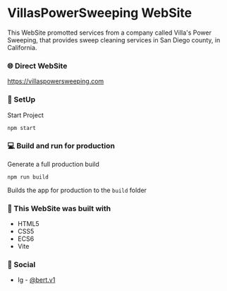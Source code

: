 # VillasPowerSweeping WebSite

This WebSite promotted services from a company called Villa's Power Sweeping, that provides sweep cleaning services in San Diego county, in California.

### :globe_with_meridians: Direct WebSite

https://villaspowersweeping.com

### :space_invader: SetUp

Start Project

`npm start`

### :computer: Build and run for production

Generate a full production build

`npm run build`

Builds the app for production to the `build` folder

### :wrench: This WebSite was built with

- HTML5
- CSS5
- ECS6
- Vite

### :wave: Social

- Ig - [@bert.v1](https://www.instagram.com/bert.v1/)
